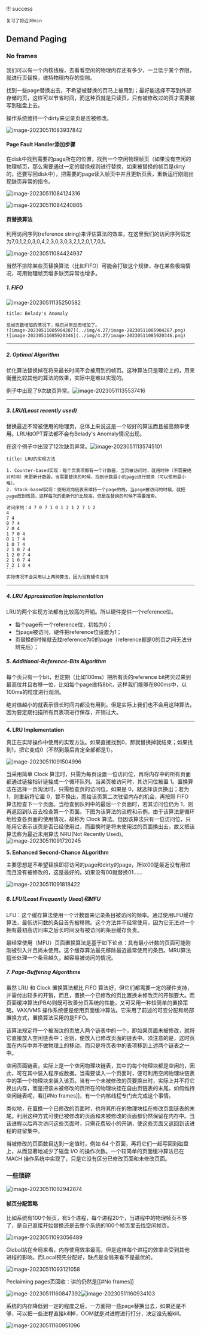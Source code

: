 
!!! success

    复习了将近30min

## Demand Paging

### No frames

我们可以有一个内核线程，去看看空闲的物理内存还有多少，一旦低于某个界限，就进行页替换，维持物理内存的空隙。

找到一些page替换出去，不希望被替换的页马上被用到；最好能选择不写到外部存储的页，这样可以节省时间，而这种页就是只读页，只有被修改过的页才需要被写到磁盘上去。

操作系统维持一个dirty来记录页是否被修改。

![image-20230511083937842](../img/4.27/image-20230511083937842.png)

#### Page Fault Handler添加步骤

在disk中找到需要的page所在的位置，找到一个空闲物理帧页（如果没有空闲的物理帧页，那么需要通过一定的替换规则进行替换，如果被替换的帧页是dirty的，还要写回disk中），把需要的page读入帧页中并且更新页表，重新运行刚刚出现缺页异常的指令。

![image-20230511084124316](../img/4.27/image-20230511084124316.png)

![image-20230511084240865](../img/4.27/image-20230511084240865.png)

#### 页替换算法

利用访问序列(reference string)来评估算法的效率，在这里我们的访问序列假定为7,0,1,2,0,3,0,4,2,3,0,3,0,3,2,1,2,0,1,7,0,1。

![image-20230511084424937](../img/4.27/image-20230511084424937.png)

当然不排除某些页替换算法（比如FIFO）可能会打破这个规律，存在某些极端情况，可用物理帧页增多缺页异常也增多。

##### 1. FIFO

![image-20230511135250582](../img/4.27/image-20230511135250582.png)

```ad-note
title: Belady's Anomaly

总帧页数增加的情况下，缺页异常反而增加了。
![image-20230511085904287](../img/4.27/image-20230511085904287.png)
![image-20230511085920346](../img/4.27/image-20230511085920346.png)
```

---

##### 2. Optimal Algorithm

优化算法替换掉在将来最长时间不会被用到的帧页。这种算法只是理论上的，用来衡量比较其他的算法的效果，实际中是难以实现的。

例子中出现了9次缺页异常。![image-20230511135537416](../img/4.27/image-20230511135537416.png)

---

##### 3. LRU(Least recently used)

替换最近不常被使用的物理页，总体上来说这是一个较好的算法而且被高频率使用。LRU和OPT算法都不会有Belady's Anomaly情况出现。

在这个例子中出现了12次缺页异常。![image-20230511135745101](../img/4.27/image-20230511135745101.png)

````ad-note
title: LRU的实现方法

1. Counter-based实现：每个页表项都有一个计数器，当页被访问时，就用时钟（不需要绝对时间）来更新计数器。当需要替换的时候，找到计数最小的page进行替换（可以使用最小堆）。
2. Stack-based实现：使用双向链表来维持一个page的栈，当page被访问的时候，就把page放到栈顶，这样每次的更新代价比较高，但是在替换的时候不需要搜索。
```
访问序列：4 7 0 7 1 0 1 2 1 2 7 1 2
4
7 4
0 7 4
7 0 4
1 7 0 4
0 1 7 4
1 0 7 4
2 1 0 7 4
1 2 0 7 4
2 1 0 7 4
7 2 1 0 4
```
实际情况不会采用以上两种算法，因为没有硬件支持
````

---

##### 4. LRU Approximation Implementation

LRU的两个实现方法都有比较高的开销。所以硬件提供一个reference位。

- 每个page有一个reference位，初始为0；
- 当page被访问，硬件把reference位设置为1；
- 页替换的时候就去找reference为0的page（reference都是0的页之间无法分辨先后）；

##### 5. Additional-Reference-Bits Algorithm

每个页只有一个bit，但定期（比如100ms）把所有页的reference bit拷贝过来到最高位并且右移一位，比如每个page维持8bit，这样我们能够在800ms中，以100ms的粒度进行观测。

绝对值越小的就表示很长时间内都没有用到。但是实际上我们也不会用这种算法，因为要定期扫描所有页表项进行保存，开销过大。

---

**4. LRU Implementation**

真正在实际操作中使用的实现方法。如果直接找到0，那就替换掉就结束；如果找到1，把它变成0（不然到最后肯定全部都是1）。

![image-20230511091504996](../img/4.27/image-20230511091504996.png)

当采用简单 Clock 算法时，只需为每页设置一位访问位，再将内存中的所有页面都通过链接指针链接成一个循环队列。当某页被访问时，其访问位被置 1。置换算法在选择一页淘汰时，只需检查页的访问位。如果是 0，就选择该页换出；若为 1，则重新将它置 0，暂不换出，而给该页第二次驻留内存的机会，再按照 FIFO 算法检查下一个页面。当检查到队列中的最后一个页面时，若其访问位仍为 1，则再返回到队首去检查第一个页面。下图为该算法的流程和示例。由于该算法是循环地检查各页面的使用情况，故称为 Clock 算法。但因该算法只有一位访问位，只能用它表示该页是否已经使用过，而置换时是将未使用过的页面换出去，故又把该算法称为最近未用算法 NRU(Not Recently Used)。![image-20230511091720245](../img/4.27/image-20230511091720245.png)

**5. Enhanced Second-Chance ALgorithm**

 主要思想是不希望替换即将访问的page和dirty的page，所以00是最近没有用过而且没有被修改的，这是最好的。如果没有00就替换01……

![image-20230511091818422](../img/4.27/image-20230511091818422.png)

##### 6. LFU(Least Frequently Used)和MFU

LFU：这个缓存算法使用一个计数器来记录条目被访问的频率。通过使用LFU缓存算法，最低访问数的条目首先被移除。这个方法并不经常使用，因为它无法对一个拥有最初高访问率之后长时间没有被访问的条目缓存负责。

最经常使用（MFU）页面置换算法是基于如下论点：具有最小计数的页面可能刚刚被引入并且尚未使用。这个缓存算法最先移除最近最常使用的条目。MRU算法擅长处理一个条目越久，越容易被访问的情况。

##### 7. Page-Buffering Algorithms

虽然 LRU 和 Clock 置换算法都比 FIFO 算法好，但它们都需要一定的硬件支持，并需付出较多的开销，而且，置换一个已修改的页比置换未修改页的开销要大。而页面缓冲算法(PBA)则既可改善分页系统的性能，又可采用一种较简单的置换策略。VAX/VMS 操作系统便是使用页面缓冲算法。它采用了前述的可变分配和局部置换方式，置换算法采用的是FIFO。

该算法规定将一个被淘汰的页放入两个链表中的一个，即如果页面未被修改，就将它直接放入空闲链表中；否则，便放入已修改页面的链表中。须注意的是，这时页面在内存中并不做物理上的移动，而只是将页表中的表项移到上述两个链表之一中。

空闲页面链表，实际上是一个空闲物理块链表，其中的每个物理块都是空闲的，因此，可在其中装入程序或数据。当需要读入一个页面时，便可利用空闲物理块链表中的第一个物理块来装入该页。当有一个未被修改的页要换出时，实际上并不将它换出内存，而是把该未被修改的页所在的物理块挂在自由页链表的末尾。如何维持空闲链表呢，看[[#No frames]]，有一个内核线程专门去完成这个事情。

类似地，在置换一个已修改的页面时，也将其所在的物理块挂在修改页面链表的末尾。利用这种方式可使已被修改的页面和未被修改的页面都仍然保留在内存中。当该进程以后再次访问这些页面时，只需花费较小的开销，使这些页面又返回到该进程的驻留集中。

当被修改的页面数目达到一定值时，例如 64 个页面，再将它们一起写回到磁盘上，从而显著地减少了磁盘 I/O 的操作次数。一个较简单的页面缓冲算法已在 MACH 操作系统中实现了，只是它没有区分已修改页面和未修改页面。

### 一些琐碎

![image-20230511092942874](../img/4.27/image-20230511092942874.png)

#### 帧页分配策略

比如系统有100个帧页，有5个进程，每个进程20个，当进程中的物理帧页不够了，是自己直接开始替换还是去整个系统的100个帧页里去找空闲帧页。

![image-20230511093056489](../img/4.27/image-20230511093056489.png)

Global站在全局来看，内存使用效率最高，但是这样每个进程的效率会受到其他进程的影响。而Local预先分配好，缺点是全局来看不是最优的。

![image-20230511093121058](../img/4.27/image-20230511093121058.png)

Peclaiming pages页回收：讲的仍然是[[#No frames]]

![image-20230511160847392](../img/4.27/image-20230511160847392.png)![image-20230511160934103](../img/4.27/image-20230511160934103.png)

系统的内存降低到一定的程度之后，一方面把一些page替换出去，如果还是不够，可以把一些进程直接kill掉，OOM就是对进程进行打分，决定谁先被kill。

![image-20230511160951096](../img/4.27/image-20230511160951096.png)